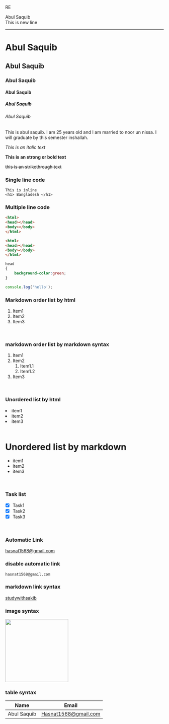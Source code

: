 RE<!-- markdown tutorial-->

Abul Saquib </br>
This is new line <hr/>

# Abul Saquib
## Abul Saquib
### Abul Saquib
#### Abul Saquib
##### Abul Saquib
###### Abul Saquib

<p>This is abul saquib. I am 25 years old and I am married to noor un nissa. I will graduate by this semester inshallah.</p>

<i>This is an italic text</i>

__This is an strong or bold text__ 

<del>this is an strikethrough text </del>

### Single line code  
`This is inline`</br>
`<h1> Bangladesh </h1>`

### Multiple line code

```html
<html>
<head></head>
<body></body>
</html>

```

```html
<html>
<head></head>
<body></body>
</html>

```

```css
head
{
    background-color:green;
}

```

```Javascript
console.log('hello');

```
### Markdown order list by html
<ol>
<li>Item1</li>
<li>Item2</li>
<li>Item3</li>
</ol>

</br>

### markdown order list by markdown syntax
1. Item1  
2. Item2   
   1.  Item1.1  
   2.  Item1.2  
3. Item3
   
</br>

### Unordered list by html
<li>item1</li>
<li>item2</li>
<li>item3</li>

</br>

# Unordered list by markdown
- item1
- item2
- item3

</br>

### Task list

- [x] Task1
- [x] Task2
- [x] Task3

</br>

### Automatic Link
hasnat1568@gmail.com

### disable automatic link
`hasnat1568@gmail.com`

### markdown link syntax
[studywithsakib][websitelink]

<!--all link is here-->
[websitelink]:(hasnat1568@gmail.com)

### image syntax
<img src ="./images/0G9A6335.jpg" width="200"
tittle="profile image"/>


### table syntax
| Name | Email |
| ---- | ---- |
| Abul Saquib | Hasnat1568@gmail.com














